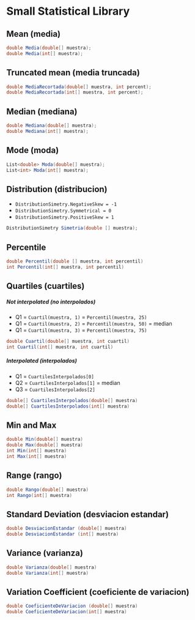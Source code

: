 # Small Statistical Library

## Mean (media)
```cs
double Media(double[] muestra);
double Media(int[] muestra);
```

## Truncated mean (media truncada)
```cs
double MediaRecortada(double[] muestra, int percent);
double MediaRecortada(int[] muestra, int percent);
```

## Median (mediana)
```cs
double Mediana(double[] muestra);
double Mediana(int[] muestra);
```

## Mode (moda)
```cs
List<double> Moda(double[] muestra);
List<int> Moda(int[] muestra);
```

## Distribution (distribucion)
- `DistributionSimetry.NegativeSkew = -1`
- `DistributionSimetry.Symmetrical = 0`
- `DistributionSimetry.PositiveSkew = 1`
```cs
DistributionSimetry Simetria(double [] muestra);
```

## Percentile
```cs
double Percentil(double [] muestra, int percentil)
int Percentil(int[] muestra, int percentil)
```

## Quartiles (cuartiles)
##### Not interpolated (no interpolados)
- Q1 = `Cuartil(muestra, 1)` = `Percentil(muestra, 25)`
- Q1 = `Cuartil(muestra, 2)` = `Percentil(muestra, 50)` = median
- Q1 = `Cuartil(muestra, 3)` = `Percentil(muestra, 75)`
```cs
double Cuartil(double[] muestra, int cuartil)
int Cuartil(int[] muestra, int cuartil)
```
##### Interpolated (interpolados)
- Q1 = `CuartilesInterpolados[0]` 
- Q2 = `CuartilesInterpolados[1]` = median
- Q3 = `CuartilesInterpolados[2]`
```cs
double[] CuartilesInterpolados(double[] muestra)
double[] CuartilesInterpolados(int[] muestra)
```

## Min and Max
```cs
double Min(double[] muestra)
double Max(double[] muestra)
int Min(int[] muestra)
int Max(int[] muestra)
```

## Range (rango)
```cs
double Rango(double[] muestra)
int Rango(int[] muestra)
```

## Standard Deviation (desviacion estandar)
```cs
double DesviacionEstandar (double[] muestra)
double DesviacionEstandar (int[] muestra)
```

## Variance (varianza)
```cs
double Varianza(double[] muestra)
double Varianza(int[] muestra)
```

## Variation Coefficient (coeficiente de variacion)
```cs
double CoeficienteDeVariacion (double[] muestra)
double CoeficienteDeVariacion(int[] muestra)
```